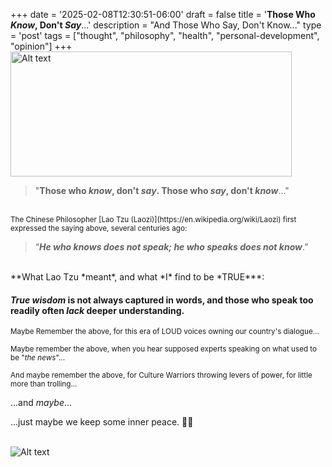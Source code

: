 +++
date = '2025-02-08T12:30:51-06:00'
draft = false
title = '**Those Who *Know*, Don&#39;t *Say***...'
description = "And Those Who Say, Don't Know..."
type = 'post'
tags = ["thought", "philosophy", "health", "personal-development", "opinion"]
+++
<img src="https://julianwest.me/Blog/posts/images/talking_heads.jpg" alt="Alt text" width="450" height="200"> <br />

> "**Those who *know*, don't *say*.  Those who *say*, don't *know***..."

<br />
<small> The Chinese Philosopher [Lao Tzu (Laozi)](https://en.wikipedia.org/wiki/Laozi) first expressed the saying above, several centuries ago:  </small> <br />

> “***He who knows does not speak; he who speaks does not know***.” 

<br />
**What Lao Tzu *meant*, and what *I* find to be *TRUE***: 

#### *True wisdom* is not always captured in words, and those who speak too readily often *lack* deeper understanding.

<small> Maybe Remember the above, for this era of LOUD voices owning our country's dialogue... </small> <br />

<small> Maybe remember the above, when you hear supposed experts speaking on what used to be "*the news*"... </small> <br />  

<small> And maybe remember the above, for Culture Warriors throwing levers of power, for little more than trolling...  </small> <br />

...and *maybe*...

...just maybe we keep some inner peace. 🙏🏻 <br /> <br />

![Alt text](https://julianwest.me/Blog/posts/images/inner-peace-noise.jpg)